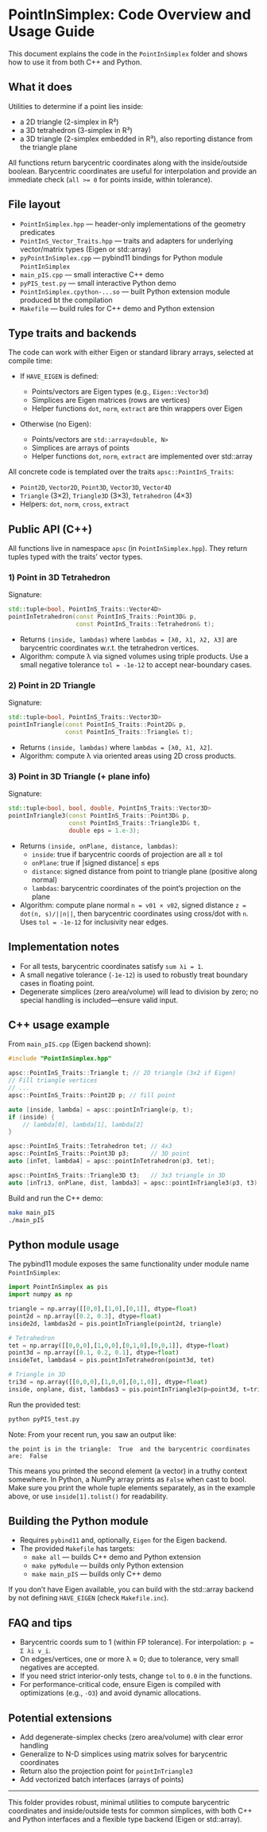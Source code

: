 # PointInSimplex: Code Overview and Usage Guide

This document explains the code in the `PointInSimplex` folder and shows how to use it from both C++ and Python.

## What it does

Utilities to determine if a point lies inside:
- a 2D triangle (2-simplex in R²)
- a 3D tetrahedron (3-simplex in R³)
- a 3D triangle (2-simplex embedded in R³), also reporting distance from the triangle plane

All functions return barycentric coordinates along with the inside/outside boolean. Barycentric coordinates are useful for interpolation and provide an immediate check (`all >= 0` for points inside, within tolerance).

## File layout

- `PointInSimplex.hpp` — header-only implementations of the geometry predicates
- `PointInS_Vector_Traits.hpp` — traits and adapters for underlying vector/matrix types (Eigen or std::array)
- `pyPointInSimplex.cpp` — pybind11 bindings for Python module `PointInSimplex`
- `main_pIS.cpp` — small interactive C++ demo
- `pyPIS_test.py` — small interactive Python demo
- `PointInSimplex.cpython-...so` — built Python extension module produced bt the compilation
- `Makefile` — build rules for C++ demo and Python extension

## Type traits and backends

The code can work with either Eigen or standard library arrays, selected at compile time:

- If `HAVE_EIGEN` is defined:
  - Points/vectors are Eigen types (e.g., `Eigen::Vector3d`)
  - Simplices are Eigen matrices (rows are vertices)
  - Helper functions `dot`, `norm`, `extract` are thin wrappers over Eigen

- Otherwise (no Eigen):
  - Points/vectors are `std::array<double, N>`
  - Simplices are arrays of points
  - Helper functions `dot`, `norm`, `extract` are implemented over std::array

All concrete code is templated over the traits `apsc::PointInS_Traits`:
- `Point2D`, `Vector2D`, `Point3D`, `Vector3D`, `Vector4D`
- `Triangle` (3×2), `Triangle3D` (3×3), `Tetrahedron` (4×3)
- Helpers: `dot`, `norm`, `cross`, `extract`

## Public API (C++)

All functions live in namespace `apsc` (in `PointInSimplex.hpp`). They return tuples typed with the traits’ vector types.

### 1) Point in 3D Tetrahedron

Signature:
```cpp
std::tuple<bool, PointInS_Traits::Vector4D>
pointInTetrahedron(const PointInS_Traits::Point3D& p,
                   const PointInS_Traits::Tetrahedron& t);
```
- Returns `(inside, lambdas)` where `lambdas = [λ0, λ1, λ2, λ3]` are barycentric coordinates w.r.t. the tetrahedron vertices.
- Algorithm: compute λ via signed volumes using triple products. Use a small negative tolerance `tol = -1e-12` to accept near-boundary cases.

### 2) Point in 2D Triangle

Signature:
```cpp
std::tuple<bool, PointInS_Traits::Vector3D>
pointInTriangle(const PointInS_Traits::Point2D& p,
                const PointInS_Traits::Triangle& t);
```
- Returns `(inside, lambdas)` where `lambdas = [λ0, λ1, λ2]`.
- Algorithm: compute λ via oriented areas using 2D cross products.

### 3) Point in 3D Triangle (+ plane info)

Signature:
```cpp
std::tuple<bool, bool, double, PointInS_Traits::Vector3D>
pointInTriangle3(const PointInS_Traits::Point3D& p,
                 const PointInS_Traits::Triangle3D& t,
                 double eps = 1.e-3);
```
- Returns `(inside, onPlane, distance, lambdas)`:
  - `inside`: true if barycentric coords of projection are all ≥ tol
  - `onPlane`: true if |signed distance| ≤ eps
  - `distance`: signed distance from point to triangle plane (positive along normal)
  - `lambdas`: barycentric coordinates of the point’s projection on the plane
- Algorithm: compute plane normal `n = v01 × v02`, signed distance `z = dot(n, s)/||n||`, then barycentric coordinates using cross/dot with `n`. Uses `tol = -1e-12` for inclusivity near edges.

## Implementation notes

- For all tests, barycentric coordinates satisfy `sum λi = 1`.
- A small negative tolerance (`-1e-12`) is used to robustly treat boundary cases in floating point.
- Degenerate simplices (zero area/volume) will lead to division by zero; no special handling is included—ensure valid input.

## C++ usage example

From `main_pIS.cpp` (Eigen backend shown):
```cpp
#include "PointInSimplex.hpp"

apsc::PointInS_Traits::Triangle t; // 2D triangle (3x2 if Eigen)
// Fill triangle vertices
// ...
apsc::PointInS_Traits::Point2D p; // fill point

auto [inside, lambda] = apsc::pointInTriangle(p, t);
if (inside) {
    // lambda[0], lambda[1], lambda[2]
}

apsc::PointInS_Traits::Tetrahedron tet; // 4x3
apsc::PointInS_Traits::Point3D p3;      // 3D point
auto [inTet, lambda4] = apsc::pointInTetrahedron(p3, tet);

apsc::PointInS_Traits::Triangle3D t3;   // 3x3 triangle in 3D
auto [inTri3, onPlane, dist, lambda3] = apsc::pointInTriangle3(p3, t3);
```

Build and run the C++ demo:
```bash
make main_pIS
./main_pIS
```

## Python module usage

The pybind11 module exposes the same functionality under module name `PointInSimplex`:

```python
import PointInSimplex as pis
import numpy as np

triangle = np.array([[0,0],[1,0],[0,1]], dtype=float)
point2d = np.array([0.2, 0.3], dtype=float)
inside2d, lambdas2d = pis.pointInTriangle(point2d, triangle)

# Tetrahedron
tet = np.array([[0,0,0],[1,0,0],[0,1,0],[0,0,1]], dtype=float)
point3d = np.array([0.1, 0.2, 0.1], dtype=float)
insideTet, lambdas4 = pis.pointInTetrahedron(point3d, tet)

# Triangle in 3D
tri3d = np.array([[0,0,0],[1,0,0],[0,1,0]], dtype=float)
inside, onplane, dist, lambdas3 = pis.pointInTriangle3(p=point3d, t=tri3d, eps=1e-3)
```

Run the provided test:
```bash
python pyPIS_test.py
```

Note: From your recent run, you saw an output like:
```
the point is in the triangle:  True  and the barycentric coordinates are:  False
```
This means you printed the second element (a vector) in a truthy context somewhere. In Python, a NumPy array prints as `False` when cast to bool. Make sure you print the whole tuple elements separately, as in the example above, or use `inside[1].tolist()` for readability.

## Building the Python module

- Requires `pybind11` and, optionally, `Eigen` for the Eigen backend.
- The provided `Makefile` has targets:
  - `make all` — builds C++ demo and Python extension
  - `make pyModule` — builds only Python extension
  - `make main_pIS` — builds only C++ demo

If you don’t have Eigen available, you can build with the std::array backend by not defining `HAVE_EIGEN` (check `Makefile.inc`).

## FAQ and tips

- Barycentric coords sum to 1 (within FP tolerance). For interpolation: `p ≈ Σ λi v_i`.
- On edges/vertices, one or more λ ≈ 0; due to tolerance, very small negatives are accepted.
- If you need strict interior-only tests, change `tol` to `0.0` in the functions.
- For performance-critical code, ensure Eigen is compiled with optimizations (e.g., `-O3`) and avoid dynamic allocations.

## Potential extensions

- Add degenerate-simplex checks (zero area/volume) with clear error handling
- Generalize to N-D simplices using matrix solves for barycentric coordinates
- Return also the projection point for `pointInTriangle3`
- Add vectorized batch interfaces (arrays of points)

---
This folder provides robust, minimal utilities to compute barycentric coordinates and inside/outside tests for common simplices, with both C++ and Python interfaces and a flexible type backend (Eigen or std::array).
